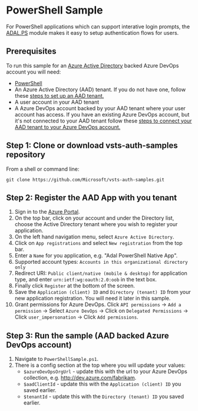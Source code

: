 # PowerShell Sample

For PowerShell applications which can support interative login prompts, the [ADAL.PS](https://www.powershellgallery.com/packages/ADAL.PS/5.2.6.1) module makes it easy to setup authentication flows for users.

## Prerequisites

To run this sample for an [Azure Active Directory](https://docs.microsoft.com/en-us/azure/active-directory/fundamentals/active-directory-whatis) backed Azure DevOps account you will need:
* [PowerShell](https://docs.microsoft.com/en-us/powershell/scripting/overview?view=powershell-7)
* An Azure Active Directory (AAD) tenant. If you do not have one, follow these [steps to set up an AAD tenant.](https://docs.microsoft.com/en-us/azure/active-directory/develop/quickstart-create-new-tenant)
* A user account in your AAD tenant
* A Azure DevOps account backed by your AAD tenant where your user account has access. If you have an existing Azure DevOps account, but it's not connected to your AAD tenant follow these [steps to connect your AAD tenant to your Azure DevOps account.](https://docs.microsoft.com/en-us/azure/devops/organizations/accounts/manage-azure-active-directory-groups-vsts?view=vsts&tabs=new-nav)

## Step 1: Clone or download vsts-auth-samples repository

From a shell or command line: 
```no-highlight
git clone https://github.com/Microsoft/vsts-auth-samples.git
```

## Step 2: Register the AAD App with you tenant

1. Sign in to the [Azure Portal](https://portal.azure.com).
1. On the top bar, click on your account and under the Directory list, choose the Active Directory tenant where you wish to register your application.
1. On the left hand navigation menu, select `Azure Active Directory`.
1. Click on `App registrations` and select `New registration` from the top bar.
1. Enter a `Name` for you application, e.g. "Adal PowerShell Native App".
1. Supported account types: `Accounts in this organizational directory only`
1. Redirect URI: `Public client/native (mobile & desktop)` for application type, and enter `urn:ietf:wg:oauth:2.0:oob` in the text box. 
1. Finally click `Register` at the bottom of the screen.
1. Save the `Application (client) ID` and `Directory (tenant) ID` from your new application registration. You will need it later in this sample.
1. Grant permissions for Azure DevOps. Click `API permissions` -> `Add a permission` -> Select `Azure DevOps` -> Click on `Delegated Permissions` -> Click `user_impersonation` -> Click `Add permissions`.

## Step 3: Run the sample (AAD backed Azure DevOps account)

1. Navigate to `PowerShellSample.ps1`.
1. There is a config section at the top where you will update your values:
    * `$azureDevOpsOrgUrl` - update this with the url to your Azure DevOps collection, e.g. http://dev.azure.com/fabrikam.
    * `$aadClientId` - update this with the `Application (client) ID` you saved earlier.
    * `$tenantId` - update this with the `Directory (tenant) ID` you saved earlier.
